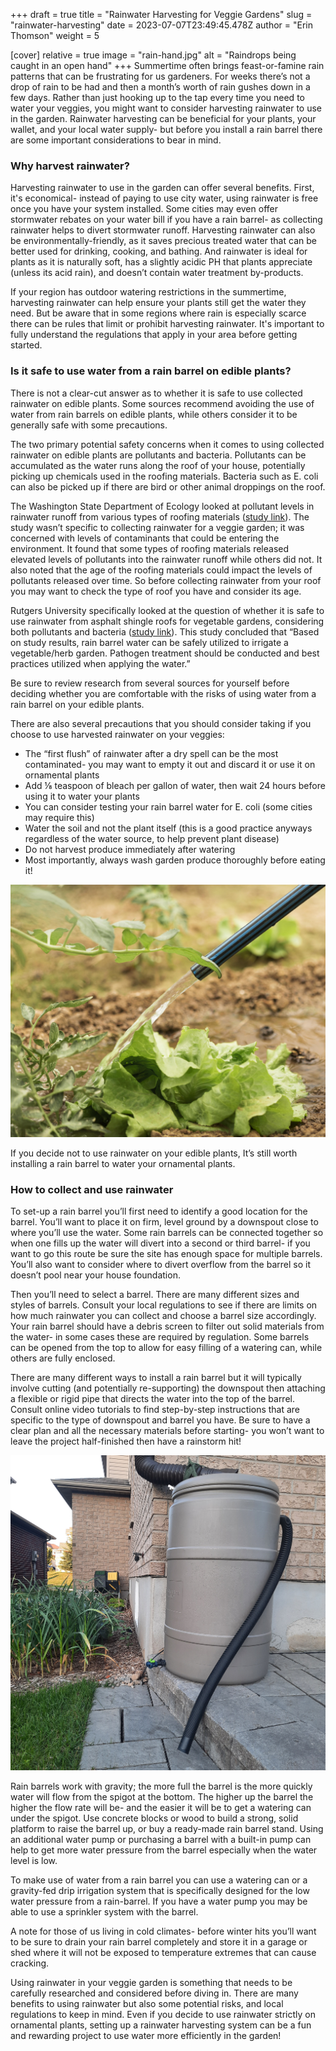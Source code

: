 +++
draft = true
title = "Rainwater Harvesting for Veggie Gardens"
slug = "rainwater-harvesting"
date = 2023-07-07T23:49:45.478Z
author = "Erin Thomson"
weight = 5

[cover]
relative = true
image = "rain-hand.jpg"
alt = "Raindrops being caught in an open hand"
+++
Summertime often brings feast-or-famine rain patterns that can be frustrating for us gardeners. For weeks there’s not a drop of rain to be had and then a month’s worth of rain gushes down in a few days. Rather than just hooking up to the tap every time you need to water your veggies, you might want to consider harvesting rainwater to use in the garden. Rainwater harvesting can be beneficial for your plants, your wallet, and your local water supply- but before you install a rain barrel there are some important considerations to bear in mind.

### Why harvest rainwater?

Harvesting rainwater to use in the garden can offer several benefits. First, it's economical- instead of paying to use city water, using rainwater is free once you have your system installed. Some cities may even offer stormwater rebates on your water bill if you have a rain barrel- as collecting rainwater helps to divert stormwater runoff. Harvesting rainwater can also be environmentally-friendly, as it saves precious treated water that can be better used for drinking, cooking, and bathing. And rainwater is ideal for plants as it is naturally soft, has a slightly acidic PH that plants appreciate (unless its acid rain), and doesn’t contain water treatment by-products. 

If your region has outdoor watering restrictions in the summertime, harvesting rainwater can help ensure your plants still get the water they need. But be aware that in some regions where rain is especially scarce there can be rules that limit or prohibit harvesting rainwater. It's important to fully understand the regulations that apply in your area before getting started.

### Is it safe to use water from a rain barrel on edible plants?

There is not a clear-cut answer as to whether it is safe to use collected rainwater on edible plants. Some sources recommend avoiding the use of water from rain barrels on edible plants, while others consider it to be generally safe with some precautions.

The two primary potential safety concerns when it comes to using collected rainwater on edible plants are pollutants and bacteria. Pollutants can be accumulated as the water runs along the roof of your house, potentially picking up chemicals used in the roofing materials. Bacteria such as E. coli can also be picked up if there are bird or other animal droppings on the roof.

The Washington State Department of Ecology looked at pollutant levels in rainwater runoff from various types of roofing materials ([study link](https://apps.ecology.wa.gov/publications/documents/1403033.pdf)). The study wasn’t specific to collecting rainwater for a veggie garden; it was concerned with levels of contaminants that could be entering the environment. It found that some types of roofing materials released elevated levels of pollutants into the rainwater runoff while others did not. It also noted that the age of the roofing materials could impact the levels of pollutants released over time. So before collecting rainwater from your roof you may want to check the type of roof you have and consider its age.

Rutgers University specifically looked at the question of whether it is safe to use rainwater from asphalt shingle roofs for vegetable gardens, considering both pollutants and bacteria ([study link](https://njaes.rutgers.edu/fs1218/)). This study concluded that “Based on study results, rain barrel water can be safely utilized to irrigate a vegetable/herb garden. Pathogen treatment should be conducted and best practices utilized when applying the water.”

Be sure to review research from several sources for yourself before deciding whether you are comfortable with the risks of using water from a rain barrel on your edible plants.

There are also several precautions that you should consider taking if you choose to use harvested rainwater on your veggies:

* The “first flush” of rainwater after a dry spell can be the most contaminated- you may want to empty it out and discard it or use it on ornamental plants
* Add ⅛ teaspoon of bleach per gallon of water, then wait 24 hours before using it to water your plants
* You can consider testing your rain barrel water for E. coli (some cities may require this)
* Water the soil and not the plant itself (this is a good practice anyways regardless of the water source, to help prevent plant disease)
* Do not harvest produce immediately after watering
* Most importantly, always wash garden produce thoroughly before eating it!

![A hose watering the soil beside a lettuce plant](hose-watering-lettuce.jpg)

If you decide not to use rainwater on your edible plants, It’s still worth installing a rain barrel to water your ornamental plants.

### How to collect and use rainwater

To set-up a rain barrel you’ll first need to identify a good location for the barrel. You’ll want to place it on firm, level ground by a downspout close to where you’ll use the water. Some rain barrels can be connected together so when one fills up the water will divert into a second or third barrel- if you want to go this route be sure the site has enough space for multiple barrels. You’ll also want to consider where to divert overflow from the barrel so it doesn’t pool near your house foundation.

Then you’ll need to select a barrel. There are many different sizes and styles of barrels. Consult your local regulations to see if there are limits on how much rainwater you can collect and choose a barrel size accordingly. Your rain barrel should have a debris screen to filter out solid materials from the water- in some cases these are required by regulation. Some barrels can be opened from the top to allow for easy filling of a watering can, while others are fully enclosed.

There are many different ways to install a rain barrel but it will typically involve cutting (and potentially re-supporting) the downspout then attaching a flexible or rigid pipe that directs the water into the top of the barrel. Consult online video tutorials to find step-by-step instructions that are specific to the type of downspout and barrel you have. Be sure to have a clear plan and all the necessary materials before starting- you won’t want to leave the project half-finished then have a rainstorm hit!

![A rain barrel on a patio beside a garlic patch](rain-barrel.jpg)

Rain barrels work with gravity; the more full the barrel is the more quickly water will flow from the spigot at the bottom. The higher up the barrel the higher the flow rate will be- and the easier it will be to get a watering can under the spigot. Use concrete blocks or wood to build a strong, solid platform to raise the barrel up, or buy a ready-made rain barrel stand. Using an additional water pump or purchasing a barrel with a built-in pump can help to get more water pressure from the barrel especially when the water level is low.

To make use of water from a rain barrel you can use a watering can or a gravity-fed drip irrigation system that is specifically designed for the low water pressure from a rain-barrel. If you have a water pump you may be able to use a sprinkler system with the barrel.

A note for those of us living in cold climates- before winter hits you’ll want to be sure to drain your rain barrel completely and store it in a garage or shed where it will not be exposed to temperature extremes that can cause cracking.

Using rainwater in your veggie garden is something that needs to be carefully researched and considered before diving in. There are many benefits to using rainwater but also some potential risks, and local regulations to keep in mind. Even if you decide to use rainwater strictly on ornamental plants, setting up a rainwater harvesting system can be a fun and rewarding project to use water more efficiently in the garden!